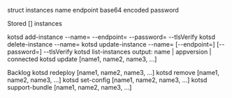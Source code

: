 struct instances
  name
  endpoint
  base64 encoded password

Stored [] instances

kotsd add-instance --name= --endpoint= --password= --tlsVerify
kotsd delete-instance --name=
kotsd update-instance --name= [--endpoint=] [--password=] --tlsVerify
kotsd list-instances
  output:
  name | appversion | connected
kotsd update [name1, name2, name3, ...]


Backlog
kotsd redeploy [name1, name2, name3, ...]
kotsd remove [name1, name2, name3, ...]
kotsd set-config [name1, name2, name3, ...]
kotsd support-bundle [name1, name2, name3, ...]